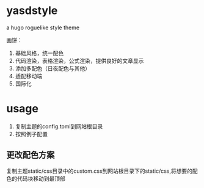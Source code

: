 # yasdstyle
a hugo roguelike style theme

画饼：

1. 基础风格，统一配色
2. 代码渲染，表格渲染，公式渲染，提供良好的文章显示
3. 添加多配色（日夜配色与其他）
4. 适配移动端
5. 国际化
# usage
1. 复制主题的config.toml到网站根目录
2. 按照例子配置
## 更改配色方案
复制主题static/css目录中的custom.css到网站根目录下的static/css,将想要的配色的代码块移动到最顶部

